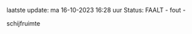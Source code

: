 laatste update: 
ma 16-10-2023 16:28   uur 
Status: FAALT - fout - 
<div class="service R">schijfruimte</div>